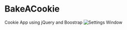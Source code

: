 # BakeACookie
Cookie App using jQuery and Boostrap
![Settings Window](https://raw.github.com/antyang/BakeACookie/master/ss.png)
